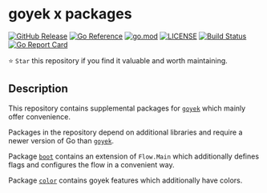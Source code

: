 # goyek x packages

[![GitHub Release](https://img.shields.io/github/v/release/goyek/x)](https://github.com/goyek/x/releases)
[![Go Reference](https://pkg.go.dev/badge/github.com/goyek/x.svg)](https://pkg.go.dev/github.com/goyek/x)
[![go.mod](https://img.shields.io/github/go-mod/go-version/goyek/x)](go.mod)
[![LICENSE](https://img.shields.io/github/license/goyek/x)](LICENSE)
[![Build Status](https://img.shields.io/github/workflow/status/goyek/x/build)](https://github.com/goyek/x/actions?query=workflow%3Abuild+branch%3Amain)
[![Go Report Card](https://goreportcard.com/badge/github.com/goyek/x)](https://goreportcard.com/report/github.com/goyek/x)

⭐ `Star` this repository if you find it valuable and worth maintaining.

## Description

This repository contains supplemental packages for [`goyek`](https://github.com/goyek/goyek)
which mainly offer convenience.

Packages in the repository depend on additional libraries
and require a newer version of Go than [`goyek`](https://github.com/goyek/goyek).

Package [`boot`](https://pkg.go.dev/github.com/goyek/x/boot)
contains an extension of `Flow.Main` which additionally
defines flags and configures the flow in a convenient way.

Package [`color`](https://pkg.go.dev/github.com/goyek/x/color)
contains goyek features which additionally have colors.

<!-- Package `cmd`  offers functions for running programs in a Shell-like way. -->
